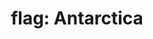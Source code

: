 ---
layout: flags
title: "flag: Antarctica"
emoji: flag_antarctica
permalink: 🇦🇶.html
image: assets/img/3moji/flag_antarctica.png
---